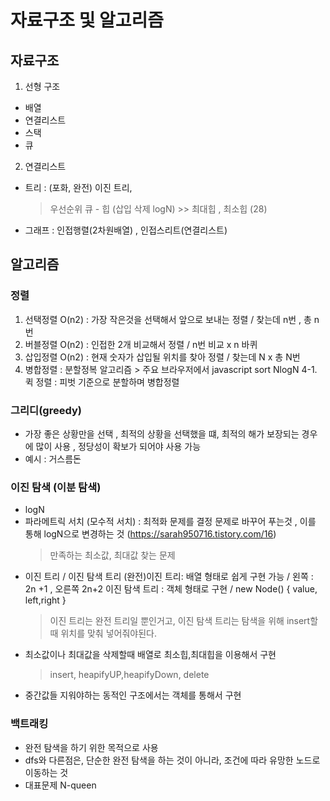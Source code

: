 # 자료구조 및 알고리즘

## 자료구조

1. 선형 구조

- 배열
- 연결리스트
- 스택
- 큐

2. 연결리스트

- 트리 : (포화, 완전) 이진 트리,
  > 우선순위 큐 - 힙 (삽입 삭제 logN) >> 최대힙 , 최소힙 (28)
- 그래프 : 인접행렬(2차원배열) , 인접스리트(연결리스트)

## 알고리즘

### 정렬

1. 선택정렬 O(n2) : 가장 작은것을 선택해서 앞으로 보내는 정렬 / 찾는데 n번 , 총 n번
2. 버블정렬 O(n2) : 인접한 2개 비교해서 정렬 / n번 비교 x n 바퀴
3. 삽입정렬 O(n2) : 현재 숫자가 삽입될 위치를 찾아 정렬 / 찾는데 N x 총 N번
4. 병합정렬 : 분할정복 알고리즘 > 주요 브라우저에서 javascript sort NlogN
   4-1. 퀵 정렬 : 피벗 기준으로 분할하며 병합정렬

### 그리디(greedy)

- 가장 좋은 상황만을 선택 , 최적의 상황을 선택했을 떄, 최적의 해가 보장되는 경우에 많이 사용 , 정당성이 확보가 되어야 사용 가능
- 예시 : 거스름돈

### 이진 탐색 (이분 탐색)

- logN
- 파라메트릭 서치 (모수적 서치) : 최적화 문제를 결정 문제로 바꾸어 푸는것 , 이를 통해 logN으로 변경하는 것 (https://sarah950716.tistory.com/16)
  > 만족하는 최소값, 최대값 찾는 문제

* 이진 트리 / 이진 탐색 트리
  (완전)이진 트리: 배열 형태로 쉽게 구현 가능 / 왼쪽 : 2n +1 , 오른쪽 2n+2
  이진 탐색 트리 : 객체 형태로 구현 / new Node() { value, left,right }
  > 이진 트리는 완전 트리일 뿐인거고, 이진 탐색 트리는 탐색을 위해 insert할때 위치를 맞춰 넣어줘야된다.
* 최소값이나 최대값을 삭제할때 배열로 최소힙,최대힙을 이용해서 구현
  > insert, heapifyUP,heapifyDown, delete
* 중간값들 지워야하는 동적인 구조에서는 객체를 통해서 구현

### 백트래킹

- 완전 탐색을 하기 위한 목적으로 사용
- dfs와 다른점은, 단순한 완전 탐색을 하는 것이 아니라, 조건에 따라 유망한 노드로 이동하는 것
- 대표문제 N-queen
